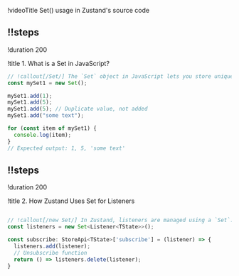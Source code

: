 !videoTitle Set() usage in Zustand's source code

## !!steps

!duration 200

!title 1. What is a Set in JavaScript?

```js ! /index.js
// !callout[/Set/] The `Set` object in JavaScript lets you store unique values of any type. If a value is already in the set, it won't be added again.
const mySet1 = new Set();

mySet1.add(1);           
mySet1.add(5);           
mySet1.add(5); // Duplicate value, not added
mySet1.add("some text"); 

for (const item of mySet1) {
  console.log(item);
}
// Expected output: 1, 5, 'some text'
```

## !!steps

!duration 200

!title 2. How Zustand Uses Set for Listeners

```js ! zustand/src/vanilla.ts

// !callout[/new Set/] In Zustand, listeners are managed using a `Set`. This ensures that each listener is unique and prevents duplicates.
const listeners = new Set<Listener<TState>>();

const subscribe: StoreApi<TState>['subscribe'] = (listener) => {
  listeners.add(listener);
  // Unsubscribe function
  return () => listeners.delete(listener);
}
```